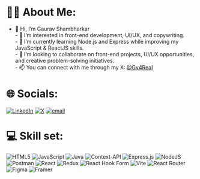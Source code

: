 <!---👋 Hi, I’m @GauravShambharkar
- 👀 I’m interested in front-end development, UI/UX, and copywriting.
- 🌱 I’m currently learning Node.js and Express while improving my JavaScript & ReactJS skills.
- 💞️ I’m looking to collaborate on front-end projects, UI/UX opportunities, and creative problem-solving initiatives.
- 📫 You can connect with me through my X: [@Gv4Real](https://x.com/Gv4Real)  
- ⚡ Fun fact: when I’m not coding or writing, I love sketching and diving into programming books!
--->
<!---
GauravShambharkar/GauravShambharkar is a ✨ special ✨ repository because its `README.md` (this file) appears on your GitHub profile.
You can click the Preview link to take a look at your changes.
--->

# 🧑‍💻 About Me:
- 👋 Hi, I’m Gaurav Shambharkar<br>- 👀 I’m interested in front-end development, UI/UX, and copywriting.<br>- 🌱 I’m currently learning Node.js and Express while improving my JavaScript & ReactJS skills.<br>- 💞️ I’m looking to collaborate on front-end projects, UI/UX opportunities, and creative problem-solving initiatives.<br>- 📫 You can connect with me through my X: [@Gv4Real](https://x.com/Gv4Real)  <br>


# 🌐 Socials:
[![LinkedIn](https://img.shields.io/badge/LinkedIn-%230077B5.svg?logo=linkedin&logoColor=white)](https://linkedin.com/in/gauravsjobprofile) [![X](https://img.shields.io/badge/X-black.svg?logo=X&logoColor=white)](https://x.com/Gv4Real) [![email](https://img.shields.io/badge/Email-D14836?logo=gmail&logoColor=white)](mailto:gauravs100kar@gmail.com) 

# 💻 Skill set:
![HTML5](https://img.shields.io/badge/html5-%23E34F26.svg?style=for-the-badge&logo=html5&logoColor=white) ![JavaScript](https://img.shields.io/badge/javascript-%23323330.svg?style=for-the-badge&logo=javascript&logoColor=%23F7DF1E) ![Java](https://img.shields.io/badge/java-%23ED8B00.svg?style=for-the-badge&logo=openjdk&logoColor=white) ![Context-API](https://img.shields.io/badge/Context--Api-000000?style=for-the-badge&logo=react) ![Express.js](https://img.shields.io/badge/express.js-%23404d59.svg?style=for-the-badge&logo=express&logoColor=%2361DAFB) ![NodeJS](https://img.shields.io/badge/node.js-6DA55F?style=for-the-badge&logo=node.js&logoColor=white) ![Postman](https://img.shields.io/badge/Postman-FF6C37?style=for-the-badge&logo=postman&logoColor=white) ![React](https://img.shields.io/badge/react-%2320232a.svg?style=for-the-badge&logo=react&logoColor=%2361DAFB) ![Redux](https://img.shields.io/badge/redux-%23593d88.svg?style=for-the-badge&logo=redux&logoColor=white) ![React Hook Form](https://img.shields.io/badge/React%20Hook%20Form-%23EC5990.svg?style=for-the-badge&logo=reacthookform&logoColor=white) ![Vite](https://img.shields.io/badge/vite-%23646CFF.svg?style=for-the-badge&logo=vite&logoColor=white) ![React Router](https://img.shields.io/badge/React_Router-CA4245?style=for-the-badge&logo=react-router&logoColor=white) ![Figma](https://img.shields.io/badge/figma-%23F24E1E.svg?style=for-the-badge&logo=figma&logoColor=white) ![Framer](https://img.shields.io/badge/Framer-black?style=for-the-badge&logo=framer&logoColor=blue)

<!--# 📊 GitHub Stats:
![](https://github-readme-stats.vercel.app/api?username=GV&theme=dark&hide_border=false&include_all_commits=false&count_private=false)<br/>
![](https://nirzak-streak-stats.vercel.app/?user=GV&theme=dark&hide_border=false)<br/>
![](https://github-readme-stats.vercel.app/api/top-langs/?username=GV&theme=dark&hide_border=false&include_all_commits=false&count_private=false&layout=compact)

---
[![](https://visitcount.itsvg.in/api?id=GV&icon=0&color=0)](https://visitcount.itsvg.in)

<!-- Proudly created with GPRM ( https://gprm.itsvg.in ) -->

